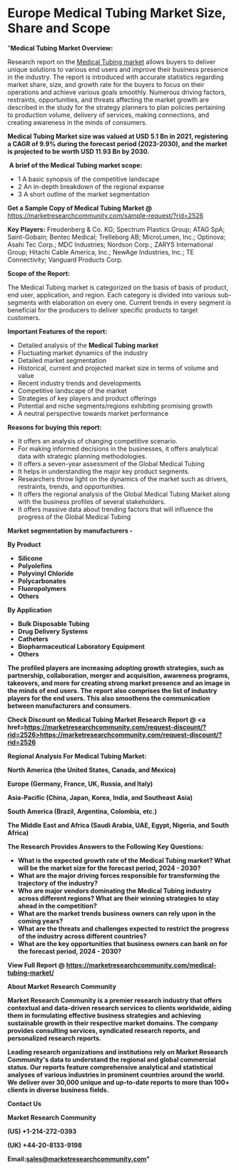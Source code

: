 # Europe Medical Tubing Market Size, Share and Scope
"<strong>Medical Tubing Market Overview:</strong>

Research report on the <a href=https://marketresearchcommunity.com/medical-tubing-market/>Medical Tubing market</a> allows buyers to deliver unique solutions to various end users and improve their business presence in the industry. The report is introduced with accurate statistics regarding market share, size, and growth rate for the buyers to focus on their operations and achieve various goals smoothly. Numerous driving factors, restraints, opportunities, and threats affecting the market growth are described in the study for the strategy planners to plan policies pertaining to production volume, delivery of services, making connections, and creating awareness in the minds of consumers.

<strong>Medical Tubing Market size was valued at USD 5.1 Bn in 2021, registering a CAGR of 9.9% during the forecast period (2023-2030), and the market is projected to be worth USD 11.93 Bn by 2030.</strong>

 <Strong>A brief of the Medical Tubing market scope:</Strong>
<ul>
 <li>1  A basic synopsis of the competitive landscape</li>
 <li>2  An in-depth breakdown of the regional expanse</li>
 <li>3  A short outline of the market segmentation</li>
</ul>
<strong>Get a Sample Copy of Medical Tubing Market @ </b></strong><a href=https://marketresearchcommunity.com/sample-request/?rid=2526><u>https://marketresearchcommunity.com/sample-request/?rid=2526</u></a>

<strong>Key Players:</strong> 
Freudenberg &amp; Co. KG; Spectrum Plastics Group; ATAG SpA; Saint-Gobain; Bentec Medical; Trelleborg AB; MicroLumen, Inc.; Optinova; Asahi Tec Corp.; MDC Industries; Nordson Corp.; ZARYS International Group; Hitachi Cable America, Inc.; NewAge Industries, Inc.; TE Connectivity; Vanguard Products Corp.

<strong>Scope of the Report:</strong>

The Medical Tubing market is categorized on the basis of basis of product, end user, application, and region. Each category is divided into various sub-segments with elaboration on every one. Current trends in every segment is beneficial for the producers to deliver specific products to target customers.

<strong><b>Important Features of the report:</b></strong>
<ul>
  <li>Detailed analysis of the <strong><b>Medical Tubing </b></strong><strong><b>market</b></strong></li>
  <li>Fluctuating market dynamics of the industry</li>
  <li>Detailed market segmentation</li>
  <li>Historical, current and projected market size in terms of volume and value</li>
  <li>Recent industry trends and developments</li>
  <li>Competitive landscape of the market</li>
  <li>Strategies of key players and product offerings</li>
  <li>Potential and niche segments/regions exhibiting promising growth</li>
  <li>A neutral perspective towards market performance</li>
</ul>
<strong><b>Reasons for buying this report:</b></strong>
<ul>
  <li>It offers an analysis of changing competitive scenario.</li>
  <li>For making informed decisions in the businesses, it offers analytical data with strategic planning methodologies.</li>
  <li>It offers a seven-year assessment of the Global Medical Tubing</li>
  <li>It helps in understanding the major key product segments.</li>
  <li>Researchers throw light on the dynamics of the market such as drivers, restraints, trends, and opportunities.</li>
  <li>It offers the regional analysis of the Global Medical Tubing Market along with the business profiles of several stakeholders.</li>
  <li>It offers massive data about trending factors that will influence the progress of the Global Medical Tubing</li>
</ul>

<strong>Market segmentation by manufacturers -</strong>


<strong><strong>By Product</strong></h4>
<ul>
 	<li>Silicone</li>
 	<li>Polyolefins</li>
 	<li>Polyvinyl Chloride</li>
 	<li>Polycarbonates</li>
 	<li>Fluoropolymers</li>
 	<li>Others</li>
</ul>
<strong><strong>By Application</strong></h4>
<ul>
 	<li>Bulk Disposable Tubing</li>
 	<li>Drug Delivery Systems</li>
 	<li>Catheters</li>
 	<li>Biopharmaceutical Laboratory Equipment</li>
 	<li>Others</li>
</ul>

The profiled players are increasing adopting growth strategies, such as partnership, collaboration, merger and acquisition, awareness programs, takeovers, and more for creating strong market presence and an image in the minds of end users. The report also comprises the list of industry players for the end users. This also smoothens the communication between manufacturers and consumers.

<strong><b>Check Discount on Medical Tubing Market Research Report @ </b></strong><a href=https://marketresearchcommunity.com/request-discount/?rid=2526><u>https://marketresearchcommunity.com/request-discount/?rid=2526</u></a>

<strong>Regional Analysis For Medical Tubing Market:</strong>

<strong>North America</strong> (the United States, Canada, and Mexico)

<strong>Europe</strong> (Germany, France, UK, Russia, and Italy)

<strong>Asia-Pacific</strong> (China, Japan, Korea, India, and Southeast Asia)

<strong>South America</strong> (Brazil, Argentina, Colombia, etc.)

<strong>The Middle East and Africa</strong> (Saudi Arabia, UAE, Egypt, Nigeria, and South Africa)

<strong>The Research Provides Answers to the Following Key Questions:</strong>
<ul>
 	<li>What is the expected growth rate of the Medical Tubing market? What will be the market size for the forecast period, 2024 - 2030?</li>
 	<li>What are the major driving forces responsible for transforming the trajectory of the industry?</li>
 	<li>Who are major vendors dominating the Medical Tubing industry across different regions? What are their winning strategies to stay ahead in the competition?</li>
 	<li>What are the market trends business owners can rely upon in the coming years?</li>
 	<li>What are the threats and challenges expected to restrict the progress of the industry across different countries?</li>
 	<li>What are the key opportunities that business owners can bank on for the forecast period, 2024 - 2030?</li>
</ul>

<strong>View Full Report @</strong> <a href=https://marketresearchcommunity.com/medical-tubing-market/>https://marketresearchcommunity.com/medical-tubing-market/</a>

<strong>About Market Research Community</strong>

Market Research Community is a premier research industry that offers contextual and data-driven research services to clients worldwide, aiding them in formulating effective business strategies and achieving sustainable growth in their respective market domains. The company provides consulting services, syndicated research reports, and personalized research reports.

Leading research organizations and institutions rely on Market Research Community's data to understand the regional and global commercial status. Our reports feature comprehensive analytical and statistical analyses of various industries in prominent countries around the world. We deliver over 30,000 unique and up-to-date reports to more than 100+ clients in diverse business fields.

<strong>Contact Us</strong>

<strong>Market Research Community</strong>

(US) +1-214-272-0393

(UK) +44-20-8133-9198

<strong>Email:</strong>sales@marketresearchcommunity.com"
